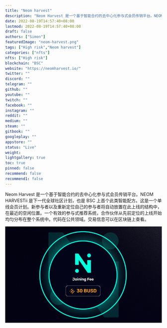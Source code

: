 ```yaml
---
title: "Neom harvest"
description: "Neom Harvest 是一个基于智能合约的去中心化参与式会员传销平台。NEOM HARVESTii 是下一代全球社区计划，也是 BSC 上首个此类智能配方。"
date: 2022-08-19T14:57:40+08:00
lastmod: 2022-08-19T14:57:40+08:00
draft: false
authors: ["Simon"]
featuredImage: "neom-harvest.png"
tags: ["High risk","Neom harvest"]
categories: ["nfts"]
nfts: ["High risk"]
blockchain: "BSC"
website: "https://neomharvest.io/"
twitter: ""
discord: ""
telegram: ""
github: ""
youtube: ""
twitch: ""
facebook: ""
instagram: ""
reddit: ""
medium: ""
steam: ""
gitbook: ""
googleplay: ""
appstore: ""
status: "Live"
weight: 
lightgallery: true
toc: true
pinned: false
recommend: false
recommend1: false
---
```

Neom Harvest 是一个基于智能合约的去中心化参与式会员传销平台。NEOM HARVESTii 是下一代全球社区计划，也是 BSC 上首个此类智能配方。这是一个单线会员计划。新参与者以及重新定位自己的参与者将自动放置在此上线的结构中，在最近的空闲位置。一个有效的参与式推荐系统，合作伙伴从先前定位的上线开始均匀分布在整个系统中。代码在公共领域。交易信息可以在区块链上查看。

![配图](0220819164022.png)